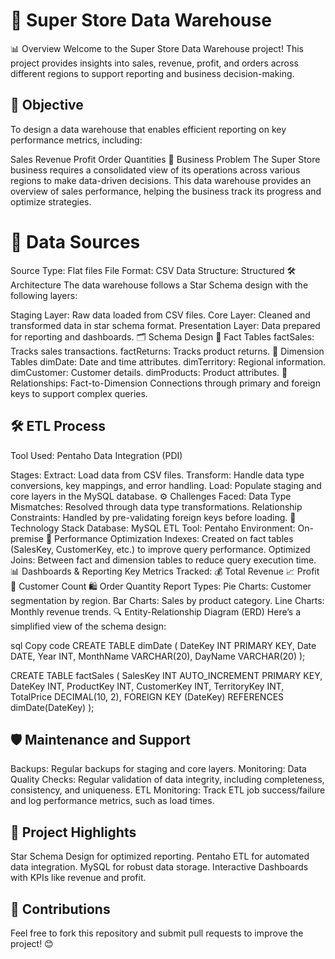 # 🏬 Super Store Data Warehouse
📊 Overview
Welcome to the Super Store Data Warehouse project! This project provides insights into sales, revenue, profit, and orders across different regions to support reporting and business decision-making.

## 🎯 Objective
To design a data warehouse that enables efficient reporting on key performance metrics, including:

Sales
Revenue
Profit
Order Quantities
📝 Business Problem
The Super Store business requires a consolidated view of its operations across various regions to make data-driven decisions. This data warehouse provides an overview of sales performance, helping the business track its progress and optimize strategies.

# 💾 Data Sources
Source Type: Flat files
File Format: CSV
Data Structure: Structured
🛠️ Architecture
The data warehouse follows a Star Schema design with the following layers:

Staging Layer: Raw data loaded from CSV files.
Core Layer: Cleaned and transformed data in star schema format.
Presentation Layer: Data prepared for reporting and dashboards.
🗂️ Schema Design
🔑 Fact Tables
factSales: Tracks sales transactions.
factReturns: Tracks product returns.
🛒 Dimension Tables
dimDate: Date and time attributes.
dimTerritory: Regional information.
dimCustomer: Customer details.
dimProducts: Product attributes.
🔗 Relationships:
Fact-to-Dimension Connections through primary and foreign keys to support complex queries.

## 🛠️ ETL Process
Tool Used: Pentaho Data Integration (PDI)

Stages:
Extract: Load data from CSV files.
Transform: Handle data type conversions, key mappings, and error handling.
Load: Populate staging and core layers in the MySQL database.
⚙️ Challenges Faced:
Data Type Mismatches: Resolved through data type transformations.
Relationship Constraints: Handled by pre-validating foreign keys before loading.
💾 Technology Stack
Database: MySQL
ETL Tool: Pentaho
Environment: On-premise
🚀 Performance Optimization
Indexes: Created on fact tables (SalesKey, CustomerKey, etc.) to improve query performance.
Optimized Joins: Between fact and dimension tables to reduce query execution time.
📊 Dashboards & Reporting
Key Metrics Tracked:
💰 Total Revenue
📈 Profit
👥 Customer Count
🛍️ Order Quantity
Report Types:
Pie Charts: Customer segmentation by region.
Bar Charts: Sales by product category.
Line Charts: Monthly revenue trends.
🔍 Entity-Relationship Diagram (ERD)
Here’s a simplified view of the schema design:

sql
Copy code
CREATE TABLE dimDate (
  DateKey INT PRIMARY KEY,
  Date DATE,
  Year INT,
  MonthName VARCHAR(20),
  DayName VARCHAR(20)
);

CREATE TABLE factSales (
  SalesKey INT AUTO_INCREMENT PRIMARY KEY,
  DateKey INT,
  ProductKey INT,
  CustomerKey INT,
  TerritoryKey INT,
  TotalPrice DECIMAL(10, 2),
  FOREIGN KEY (DateKey) REFERENCES dimDate(DateKey)
);
## 🛡️ Maintenance and Support
Backups:
Regular backups for staging and core layers.
Monitoring:
Data Quality Checks: Regular validation of data integrity, including completeness, consistency, and uniqueness.
ETL Monitoring: Track ETL job success/failure and log performance metrics, such as load times.
## 🎨 Project Highlights
Star Schema Design for optimized reporting.
Pentaho ETL for automated data integration.
MySQL for robust data storage.
Interactive Dashboards with KPIs like revenue and profit.
## 🤝 Contributions
Feel free to fork this repository and submit pull requests to improve the project! 😊

